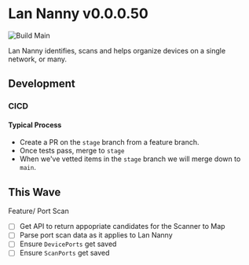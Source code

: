 # Lan Nanny v0.0.0.50

![Build Main](https://github.com/politeauthority/lan-nanny2/actions/workflows/push-main.yaml/badge.svg)

Lan Nanny identifies, scans and helps organize devices on a single network, or many.
## Development
### CICD
#### Typical Process
 - Create a PR on the `stage` branch from a feature branch.
 - Once tests pass, merge to `stage`
 - When we've vetted items in the `stage` branch we will merge down to `main`.


## This Wave
Feature/ Port Scan
- [ ] Get API to return appopriate candidates for the Scanner to Map
- [ ] Parse port scan data as it applies to Lan Nanny
- [ ] Ensure `DevicePorts` get saved
- [ ] Ensure `ScanPorts` get saved